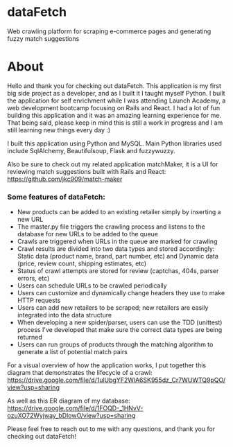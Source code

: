 # dataFetch
Web crawling platform for scraping e-commerce pages and generating fuzzy match suggestions

# About
Hello and thank you for checking out dataFetch. This application is my first big side project as a developer, and as I built it I taught myself Python. I built the application for self enrichment while I was attending Launch Academy, a web development bootcamp focusing on Rails and React. I had a lot of fun building this application and it was an amazing learning experience for me. That being said, please keep in mind this is still a work in progress and I am still learning new things every day :)

I built this application using Python and MySQL. Main Python libraries used include SqlAlchemy, Beautifulsoup, Flask and fuzzywuzzy.

Also be sure to check out my related application matchMaker, it is a UI for reviewing match suggestions built with Rails and React: https://github.com/jkc909/match-maker

### Some features of dataFetch:
- New products can be added to an existing retailer simply by inserting a new URL
- The master.py file triggers the crawling process and listens to the database for new URLs to be added to the queue
- Crawls are triggered when URLs in the queue are marked for crawling
- Crawl results are divided into two data types and stored accordingly: Static data (product name, brand, part number, etc) and Dynamic data (price, review count, shipping estimates, etc)
- Status of crawl attempts are stored for review (captchas, 404s, parser errors, etc)
- Users can schedule URLs to be crawled periodically
- Users can customize and dynamically change headers they use to make HTTP requests
- Users can add new retailers to be scraped; new retailers are easily integrated into the data structure
- When developing a new spider/parser, users can use the TDD (unittest) process I've developed that make sure the correct data types are being returned
- Users can run groups of products through the matching algorithm to generate a list of potential match pairs

For a visual overview of how the application works, I put together this diagram that demonstrates the lifecycle of a crawl:
https://drive.google.com/file/d/1ulUbgYF2WlA6SK955dz_Cr7WUWTQ9pQO/view?usp=sharing

As well as this ER diagram of my database:
https://drive.google.com/file/d/1FOQD-_1HNvV-ozuXO72Wyjway_bDlowO/view?usp=sharing

Please feel free to reach out to me with any questions, and thank you for checking out dataFetch!
